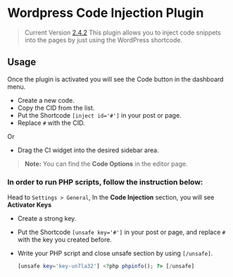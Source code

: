 # Wordpress Code Injection Plugin
> Current Version [2.4.2](https://wordpress.org/plugins/code-injection)
This plugin allows you to inject code snippets into the pages by just using the WordPress shortcode.

## Usage
Once the plugin is activated you will see the Code button in the dashboard menu. 
- Create a new code.
- Copy the CID from the list.
- Put the Shortcode `[inject id='#']` in your post or page.
- Replace `#` with the CID.

Or
- Drag the CI widget into the desired sidebar area.

>**Note:** You can find the **Code Options** in the editor page.

### In order to run PHP scripts, follow the instruction below:

Head to `Settings > General`, In the **Code Injection** section, you will see **Activator Keys**

- Create a strong key.
- Put the Shortcode `[unsafe key='#']` in your post or page, and replace `#` with the key you created before.
- Write your PHP script and close unsafe section by using `[/unsafe]`.

    ```php
    [unsafe key='key-un7la32'] <?php phpinfo(); ?> [/unsafe]
    ```